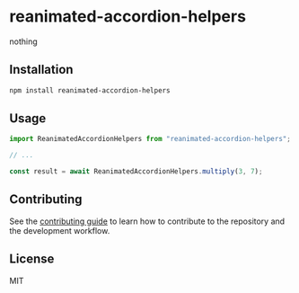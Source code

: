 # reanimated-accordion-helpers

nothing

## Installation

```sh
npm install reanimated-accordion-helpers
```

## Usage

```js
import ReanimatedAccordionHelpers from "reanimated-accordion-helpers";

// ...

const result = await ReanimatedAccordionHelpers.multiply(3, 7);
```

## Contributing

See the [contributing guide](CONTRIBUTING.md) to learn how to contribute to the repository and the development workflow.

## License

MIT
